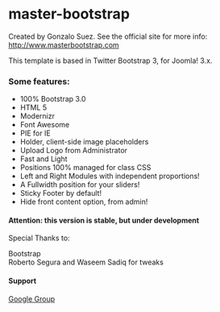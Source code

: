 master-bootstrap
=======================
Created by Gonzalo Suez. See the official site for more info: http://www.masterbootstrap.com

This template is based in Twitter Bootstrap 3, for Joomla! 3.x. 

<h3>Some features:</h3>
<ul>
<li>100% Bootstrap 3.0</li>
<li>HTML 5</li>
<li>Modernizr</li>
<li>Font Awesome</li>
<li>PIE for IE</li>
<li>Holder, client-side image placeholders</li>
<li>Upload Logo from Administrator</li>
<li>Fast and Light</li>
<li>Positions 100% managed for class CSS</li>
<li>Left and Right Modules with independent proportions!</li>
<li>A Fullwidth position for your sliders!</li>
<li>Sticky Footer by default!</li>
<li>Hide front content option, from admin!</li>
</ul>

<h4>Attention: this version is stable, but under development</h4>
<p>Special Thanks to:</p>
<p>Bootstrap<br>
Roberto Segura and Waseem Sadiq for tweaks<br>
</p>

<h4>Support</h4>
<a href="http://groups.google.com/group/master-bootstrap/subscribe" target="_blank">Google Group</a>





